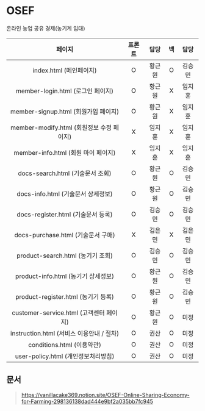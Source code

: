 # OSEF
 온라인 농업 공유 경제(농기계 임대)

|페이지|프론트|담당|백|담당|
|:---:|:---:|:---:|:---:|:---:|
|index.html (메인페이지)|O|황근원|O|김승민|
|member-login.html (로그인 페이지)|O|황근원|X|임지훈|
|member-signup.html (회원가입 페이지)|O|황근원|X|임지훈|
|member-modify.html (회원정보 수정 페이지)|X|임지훈|X|임지훈|
|member-info.html (회원 마이 페이지)|X|임지훈|X|임지훈|
|docs-search.html (기술문서 조회)|O|황근원|O|김승민|
|docs-info.html (기술문서 상세정보)|O|황근원|O|김승민|
|docs-register.html (기술문서 등록)|O|김승민|O|김승민|
|docs-purchase.html (기술문서 구매)|X|김은민|X|김은민|
|product-search.html (농기기 조회)|O|김승민|O|김승민|
|product-info.html (농기기 상세정보)|O|황근원|O|김승민|
|product-register.html (농기기 등록)|O|황근원|O|김승민|
|customer-service.html (고객센터 페이지)|O|황근원|O|미정|
|instruction.html (서비스 이용안내 / 절차)|O|권산|O|미정|
|conditions.html (이용약관)|O|권산|O|미정|
|user-policy.html (개인정보처리방침)|O|권산|O|미정|
  
  
  ## 문서
> https://vanillacake369.notion.site/OSEF-Online-Sharing-Economy-for-Farming-298136138dad444e9bf2a035bb7fc945  
